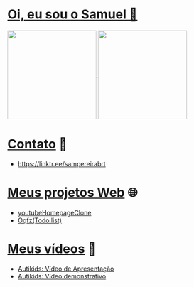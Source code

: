 # **[Oi, eu sou o Samuel 👋](https://linktr.ee/sampereirabrt)**

<a href="https://github.com/sampbrt/">
  <img height=200 align="center" src="https://github-readme-stats.vercel.app/api?username=sampbrt&show_icons=true&theme=tokyonight&card_width=270" />
  <img height=200 align="center" src="https://github-readme-stats.vercel.app/api/top-langs?username=sampbrt&layout=compact&langs_count=4&card_width=270&show_icons=true&theme=tokyonight" />
</a>

# [Contato](https://linktr.ee/sampereirabrt) 📧
+ https://linktr.ee/sampereirabrt

# [Meus projetos Web](https://linktr.ee/sampereirabrt) 🌐
+ [youtubeHomepageClone](https://sampbrt.github.io/youtubeHomepageClone/)
+ [Oqfz(Todo list)](https://sampbrt.github.io/Oqfz-Todo-list/)

# [Meus vídeos](https://linktr.ee/sampereirabrt) 🎥
+ [Autikids: Vídeo de Apresentação](https://www.youtube.com/watch?v=gwaOvcCb9-w)
+ [Autikids: Vídeo demonstrativo](https://www.youtube.com/watch?v=HsBhddAzQME)
